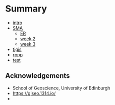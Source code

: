 # Summary

* [intro](README.md)
* [SMA](./sma/index.md)
  * [ER](./sma/E_R.md)
  * [week 2](./sma/week/2.md)
  * [week 3](./sma/week/3.md)
* [tigis](./tigis/index.md)
* [rppp](./rppp/index.md)
* [test](test.md)


## Acknowledgements
- School of Geoscience, University of Edinburgh
- https://giseo.1314.io/
- 
